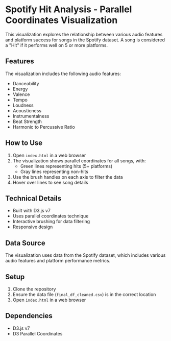 # Spotify Hit Analysis - Parallel Coordinates Visualization

This visualization explores the relationship between various audio features and platform success for songs in the Spotify dataset. A song is considered a "Hit" if it performs well on 5 or more platforms.

## Features

The visualization includes the following audio features:
- Danceability
- Energy
- Valence
- Tempo
- Loudness
- Acousticness
- Instrumentalness
- Beat Strength
- Harmonic to Percussive Ratio

## How to Use

1. Open `index.html` in a web browser
2. The visualization shows parallel coordinates for all songs, with:
   - Green lines representing hits (5+ platforms)
   - Gray lines representing non-hits
3. Use the brush handles on each axis to filter the data
4. Hover over lines to see song details

## Technical Details

- Built with D3.js v7
- Uses parallel coordinates technique
- Interactive brushing for data filtering
- Responsive design

## Data Source

The visualization uses data from the Spotify dataset, which includes various audio features and platform performance metrics.

## Setup

1. Clone the repository
2. Ensure the data file (`final_df_cleaned.csv`) is in the correct location
3. Open `index.html` in a web browser

## Dependencies

- D3.js v7
- D3 Parallel Coordinates 
